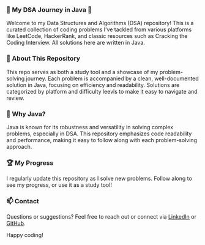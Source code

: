 ### 📘 My DSA Journey in Java 📘
Welcome to my Data Structures and Algorithms (DSA) repository! This is a curated collection of coding problems I’ve tackled from various platforms like LeetCode, HackerRank, and classic resources such as Cracking the Coding Interview. All solutions here are written in Java.

### 🚀 About This Repository
This repo serves as both a study tool and a showcase of my problem-solving journey. Each problem is accompanied by a clean, well-documented solution in Java, focusing on efficiency and readability. Solutions are categorized by platform and difficulty leevls to make it easy to navigate and review.

### 🌟 Why Java?
Java is known for its robustness and versatility in solving complex problems, especially in DSA. This repository emphasizes code readability and performance, making it easy to follow along with each problem-solving approach.


### 🏆 My Progress
I regularly update this repository as I solve new problems. Follow along to see my progress, or use it as a study tool!

### 📫 Contact
Questions or suggestions? Feel free to reach out or connect via [LinkedIn](https://www.linkedin.com/in/ajit97singh) or [GitHub](https://www.github.com/ajit97singh).

Happy coding!

